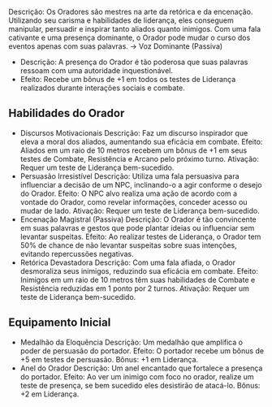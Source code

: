 Descrição: 
Os Oradores são mestres na arte da retórica e da encenação. Utilizando seu carisma e habilidades de liderança, eles conseguem manipular, persuadir e inspirar tanto aliados quanto inimigos. Com uma fala cativante e uma presença dominante, o Orador pode mudar o curso dos eventos apenas com suas palavras.
-> Voz Dominante (Passiva)
- Descrição: A presença do Orador é tão poderosa que suas palavras ressoam com uma autoridade inquestionável.
- Efeito: Recebe um bônus de +1 em todos os testes de Liderança realizados durante interações sociais e combate.
## Habilidades do Orador
- Discursos Motivacionais
	Descrição: Faz um discurso inspirador que eleva a moral dos aliados, aumentando sua eficácia em combate.
	Efeito: Aliados em um raio de 10 metros recebem um bônus de +1 em seus testes de Combate, Resistência e Arcano pelo próximo turno.
	Ativação: Requer um teste de Liderança bem-sucedido.
- Persuasão Irresistível
	Descrição: Utiliza uma fala persuasiva para influenciar a decisão de um NPC, inclinando-o a agir conforme o desejo do Orador.
	Efeito: O NPC alvo realiza uma ação de acordo com a vontade do Orador, como revelar informações, conceder acesso ou mudar de lado.
	Ativação: Requer um teste de Liderança bem-sucedido.
- Encenação Magistral (Passiva)
	Descrição: O Orador é tão convincente em suas palavras e gestos que pode plantar ideias ou influenciar sem levantar suspeitas.
	Efeito: Ao realizar testes de Liderança, o Orador tem 50% de chance de não levantar suspeitas sobre suas intenções, evitando repercussões negativas.
- Retórica Devastadora
	Descrição: Com uma fala afiada, o Orador desmoraliza seus inimigos, reduzindo sua eficácia em combate.
	Efeito: Inimigos em um raio de 10 metros têm suas habilidades de Combate e Resistência reduzidas em 1 ponto por 2 turnos.
	Ativação: Requer um teste de Liderança bem-sucedido.
## Equipamento Inicial
- Medalhão da Eloquência
	Descrição: Um medalhão que amplifica o poder de persuasão do portador.
	Efeito: O portador recebe um bônus de +5 em testes de persuasão.
	Bônus: +1 em Liderança.
- Anel do Orador
	Descrição: Um anel encantado que fortalece a presença do portador.
	Efeito: Ao ver um inimigo com foco no orador, realize um teste de presença, se bem sucedido eles desistirão de atacá-lo.
	Bônus: +2 em Liderança.